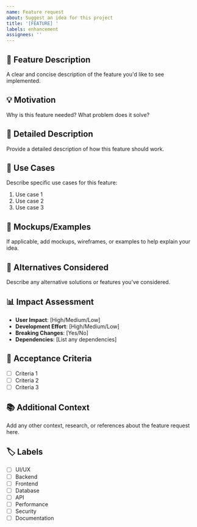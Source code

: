 ```yaml
---
name: Feature request
about: Suggest an idea for this project
title: '[FEATURE] '
labels: enhancement
assignees: ''
---
```


## 🚀 Feature Description
A clear and concise description of the feature you'd like to see implemented.

## 💡 Motivation
Why is this feature needed? What problem does it solve?

## 📝 Detailed Description
Provide a detailed description of how this feature should work.

## 🎯 Use Cases
Describe specific use cases for this feature:
1. Use case 1
2. Use case 2
3. Use case 3

## 🎨 Mockups/Examples
If applicable, add mockups, wireframes, or examples to help explain your idea.

## 🔄 Alternatives Considered
Describe any alternative solutions or features you've considered.

## 📊 Impact Assessment
- **User Impact**: [High/Medium/Low]
- **Development Effort**: [High/Medium/Low]
- **Breaking Changes**: [Yes/No]
- **Dependencies**: [List any dependencies]

## 🎯 Acceptance Criteria
- [ ] Criteria 1
- [ ] Criteria 2
- [ ] Criteria 3

## 📚 Additional Context
Add any other context, research, or references about the feature request here.

## 🏷️ Labels
- [ ] UI/UX
- [ ] Backend
- [ ] Frontend
- [ ] Database
- [ ] API
- [ ] Performance
- [ ] Security
- [ ] Documentation
